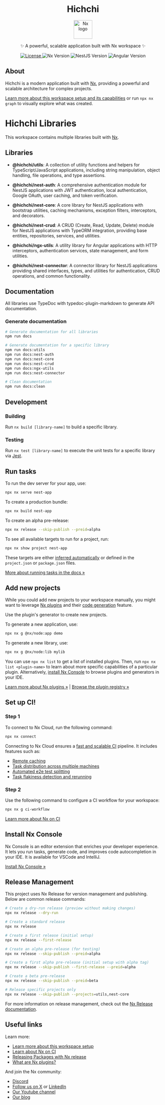 <!--suppress ALL -->
<div align="center">
  <h1>Hichchi</h1>
  <p>
    <a href="https://nx.dev" target="_blank" rel="noreferrer">
      <img src="https://raw.githubusercontent.com/nrwl/nx/master/images/nx-logo.png" width="60" alt="Nx logo">
    </a>
  </p>
  <p>
    ✨ A powerful, scalable application built with Nx workspace ✨
  </p>
  <p>
    <a href="https://github.com/hichchidev/hichchi/blob/main/LICENSE">
      <img src="https://img.shields.io/badge/license-MIT-green" alt="License">
    </a>
    <img src="https://img.shields.io/badge/nx-21.2.1-orange" alt="Nx Version">
    <img src="https://img.shields.io/badge/nestjs-11.1.3-red" alt="NestJS Version">
    <img src="https://img.shields.io/badge/angular-19.0.0-blue" alt="Angular Version">
  </p>
</div>

## About

Hichchi is a modern application built with [Nx](https://nx.dev), providing a powerful and scalable architecture for complex projects.

[Learn more about this workspace setup and its capabilities](https://nx.dev/nx-api/node?utm_source=nx_project&amp;utm_medium=readme&amp;utm_campaign=nx_projects) or run `npx nx graph` to visually explore what was created.

# Hichchi Libraries

This workspace contains multiple libraries built with [Nx](https://nx.dev).

## Libraries

- **@hichchi/utils**: A collection of utility functions and helpers for TypeScript/JavaScript applications, including string manipulation, object handling, file operations, and type assertions.

- **@hichchi/nest-auth**: A comprehensive authentication module for NestJS applications with JWT authentication, local authentication, Google OAuth, user caching, and token verification.

- **@hichchi/nest-core**: A core library for NestJS applications with bootstrap utilities, caching mechanisms, exception filters, interceptors, and decorators.

- **@hichchi/nest-crud**: A CRUD (Create, Read, Update, Delete) module for NestJS applications with TypeORM integration, providing base entities, repositories, services, and utilities.

- **@hichchi/ngx-utils**: A utility library for Angular applications with HTTP interceptors, authentication services, state management, and form utilities.

- **@hichchi/nest-connector**: A connector library for NestJS applications providing shared interfaces, types, and utilities for authentication, CRUD operations, and common functionality.

## Documentation

All libraries use TypeDoc with typedoc-plugin-markdown to generate API documentation.

### Generate documentation

```bash
# Generate documentation for all libraries
npm run docs

# Generate documentation for a specific library
npm run docs:utils
npm run docs:nest-auth
npm run docs:nest-core
npm run docs:nest-crud
npm run docs:ngx-utils
npm run docs:nest-connector

# Clean documentation
npm run docs:clean
```

## Development

### Building

Run `nx build [library-name]` to build a specific library.

### Testing

Run `nx test [library-name]` to execute the unit tests for a specific library via [Jest](https://jestjs.io).

## Run tasks

To run the dev server for your app, use:

```sh
npx nx serve nest-app
```

To create a production bundle:

```sh
npx nx build nest-app
```

To create an alpha pre-release:

```sh
npx nx release --skip-publish --preid=alpha
```

To see all available targets to run for a project, run:

```sh
npx nx show project nest-app
```

These targets are either [inferred automatically](https://nx.dev/concepts/inferred-tasks?utm_source=nx_project&utm_medium=readme&utm_campaign=nx_projects) or defined in the `project.json` or `package.json` files.

[More about running tasks in the docs &raquo;](https://nx.dev/features/run-tasks?utm_source=nx_project&utm_medium=readme&utm_campaign=nx_projects)

## Add new projects

While you could add new projects to your workspace manually, you might want to leverage [Nx plugins](https://nx.dev/concepts/nx-plugins?utm_source=nx_project&utm_medium=readme&utm_campaign=nx_projects) and their [code generation](https://nx.dev/features/generate-code?utm_source=nx_project&utm_medium=readme&utm_campaign=nx_projects) feature.

Use the plugin's generator to create new projects.

To generate a new application, use:

```sh
npx nx g @nx/node:app demo
```

To generate a new library, use:

```sh
npx nx g @nx/node:lib mylib
```

You can use `npx nx list` to get a list of installed plugins. Then, run `npx nx list <plugin-name>` to learn about more specific capabilities of a particular plugin. Alternatively, [install Nx Console](https://nx.dev/getting-started/editor-setup?utm_source=nx_project&utm_medium=readme&utm_campaign=nx_projects) to browse plugins and generators in your IDE.

[Learn more about Nx plugins &raquo;](https://nx.dev/concepts/nx-plugins?utm_source=nx_project&utm_medium=readme&utm_campaign=nx_projects) | [Browse the plugin registry &raquo;](https://nx.dev/plugin-registry?utm_source=nx_project&utm_medium=readme&utm_campaign=nx_projects)

## Set up CI!

### Step 1

To connect to Nx Cloud, run the following command:

```sh
npx nx connect
```

Connecting to Nx Cloud ensures a [fast and scalable CI](https://nx.dev/ci/intro/why-nx-cloud?utm_source=nx_project&utm_medium=readme&utm_campaign=nx_projects) pipeline. It includes features such as:

- [Remote caching](https://nx.dev/ci/features/remote-cache?utm_source=nx_project&utm_medium=readme&utm_campaign=nx_projects)
- [Task distribution across multiple machines](https://nx.dev/ci/features/distribute-task-execution?utm_source=nx_project&utm_medium=readme&utm_campaign=nx_projects)
- [Automated e2e test splitting](https://nx.dev/ci/features/split-e2e-tasks?utm_source=nx_project&utm_medium=readme&utm_campaign=nx_projects)
- [Task flakiness detection and rerunning](https://nx.dev/ci/features/flaky-tasks?utm_source=nx_project&utm_medium=readme&utm_campaign=nx_projects)

### Step 2

Use the following command to configure a CI workflow for your workspace:

```sh
npx nx g ci-workflow
```

[Learn more about Nx on CI](https://nx.dev/ci/intro/ci-with-nx#ready-get-started-with-your-provider?utm_source=nx_project&utm_medium=readme&utm_campaign=nx_projects)

## Install Nx Console

Nx Console is an editor extension that enriches your developer experience. It lets you run tasks, generate code, and improves code autocompletion in your IDE. It is available for VSCode and IntelliJ.

[Install Nx Console &raquo;](https://nx.dev/getting-started/editor-setup?utm_source=nx_project&utm_medium=readme&utm_campaign=nx_projects)

## Release Management

This project uses Nx Release for version management and publishing. Below are common release commands:

```sh
# Create a dry-run release (preview without making changes)
npx nx release --dry-run

# Create a standard release
npx nx release

# Create a first release (initial setup)
npx nx release --first-release

# Create an alpha pre-release (for testing)
npx nx release --skip-publish --preid=alpha

# Create a first alpha pre-release (initial setup with alpha tag)
npx nx release --skip-publish --first-release --preid=alpha

# Create a beta pre-release
npx nx release --skip-publish --preid=beta

# Release specific projects only
npx nx release --skip-publish --projects=utils,nest-core
```

For more information on release management, check out the [Nx Release documentation](https://nx.dev/features/manage-releases).

## Useful links

Learn more:

- [Learn more about this workspace setup](https://nx.dev/nx-api/node?utm_source=nx_project&amp;utm_medium=readme&amp;utm_campaign=nx_projects)
- [Learn about Nx on CI](https://nx.dev/ci/intro/ci-with-nx?utm_source=nx_project&utm_medium=readme&utm_campaign=nx_projects)
- [Releasing Packages with Nx release](https://nx.dev/features/manage-releases?utm_source=nx_project&utm_medium=readme&utm_campaign=nx_projects)
- [What are Nx plugins?](https://nx.dev/concepts/nx-plugins?utm_source=nx_project&utm_medium=readme&utm_campaign=nx_projects)

And join the Nx community:
- [Discord](https://go.nx.dev/community)
- [Follow us on X](https://twitter.com/nxdevtools) or [LinkedIn](https://www.linkedin.com/company/nrwl)
- [Our Youtube channel](https://www.youtube.com/@nxdevtools)
- [Our blog](https://nx.dev/blog?utm_source=nx_project&utm_medium=readme&utm_campaign=nx_projects)
